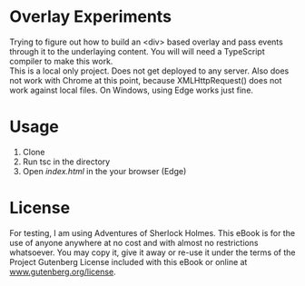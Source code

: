# Overlay Experiments
Trying to figure out how to build an \<div> based overlay and pass events through it to the underlaying content. You will will need a TypeScript compiler to make this work. <br/>
This is a local only project. Does not get deployed to any server. Also does not work with Chrome at this point, because XMLHttpRequest() does not work against local files. On Windows, using Edge works just fine.

# Usage
1. Clone
2. Run tsc in the directory
3. Open *index.html* in the your browser (Edge) 

# License
For testing, I am using Adventures of Sherlock Holmes. This eBook is for the use of anyone anywhere at no cost and with almost no restrictions whatsoever.  You may copy it, give it away or re-use it under the terms of the Project Gutenberg License included with this eBook or online at www.gutenberg.org/license.

